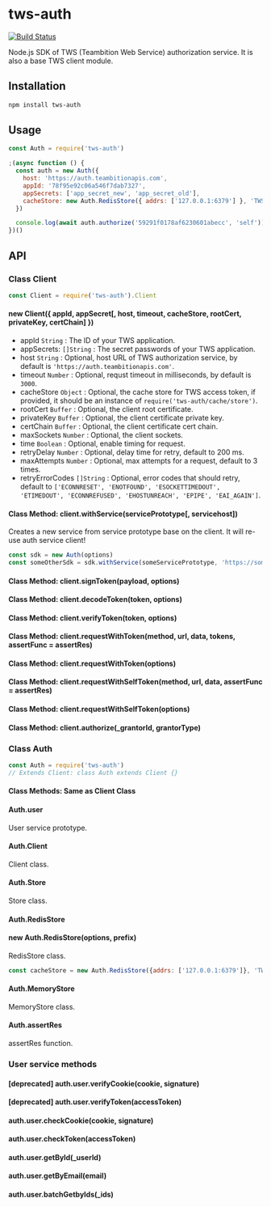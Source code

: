 # tws-auth

[![Build Status](https://travis-ci.org/teambition/tws-auth.svg?branch=master)](https://travis-ci.org/teambition/tws-auth)

Node.js SDK of TWS (Teambition Web Service) authorization service. It is also a base TWS client module.

## Installation

```bash
npm install tws-auth
```

## Usage

```js
const Auth = require('tws-auth')

;(async function () {
  const auth = new Auth({
    host: 'https://auth.teambitionapis.com',
    appId: '78f95e92c06a546f7dab7327',
    appSecrets: ['app_secret_new', 'app_secret_old'],
    cacheStore: new Auth.RedisStore({ addrs: ['127.0.0.1:6379'] }, 'TWS_AUTH')
  })

  console.log(await auth.authorize('59291f0178af6230601abecc', 'self'))
})()
```

## API

### Class Client

```js
const Client = require('tws-auth').Client
```

#### new Client({ appId, appSecret[, host, timeout, cacheStore, rootCert, privateKey, certChain] })

- appId `String` : The ID of your TWS application.
- appSecrets: `[]String` : The secret passwords of your TWS application.
- host `String` : Optional, host URL of TWS authorization service, by default is `'https://auth.teambitionapis.com'`.
- timeout `Number` : Optional, requst timeout in milliseconds, by default is `3000`.
- cacheStore `Object` : Optional, the cache store for TWS access token, if provided, it should be an instance of `require('tws-auth/cache/store')`.
- rootCert `Buffer` : Optional, the client root certificate.
- privateKey `Buffer` : Optional, the client certificate private key.
- certChain `Buffer` : Optional, the client certificate cert chain.
- maxSockets `Number` : Optional, the client sockets.
- time `Boolean` : Optional, enable timing for request.
- retryDelay `Number` : Optional, delay time for retry, default to 200 ms.
- maxAttempts `Number` : Optional, max attempts for a request, default to 3 times.
- retryErrorCodes `[]String` : Optional, error codes that should retry, default to `['ECONNRESET', 'ENOTFOUND', 'ESOCKETTIMEDOUT', 'ETIMEDOUT', 'ECONNREFUSED', 'EHOSTUNREACH', 'EPIPE', 'EAI_AGAIN']`.

#### Class Method: client.withService(servicePrototype[, servicehost])
Creates a new service from service prototype base on the client. It will re-use auth service client!

```js
const sdk = new Auth(options)
const someOtherSdk = sdk.withService(someServicePrototype, 'https://some-tws-apis.com')
```

#### Class Method: client.signToken(payload, options)

#### Class Method: client.decodeToken(token, options)

#### Class Method: client.verifyToken(token, options)

#### Class Method: client.requestWithToken(method, url, data, tokens, assertFunc = assertRes)

#### Class Method: client.requestWithToken(options)

#### Class Method: client.requestWithSelfToken(method, url, data, assertFunc = assertRes)

#### Class Method: client.requestWithSelfToken(options)

#### Class Method: client.authorize(_grantorId, grantorType)

### Class Auth

```js
const Auth = require('tws-auth')
// Extends Client: class Auth extends Client {}
```

#### Class Methods: Same as Client Class

#### Auth.user

User service prototype.

#### Auth.Client

Client class.

#### Auth.Store

Store class.

#### Auth.RedisStore

#### new Auth.RedisStore(options, prefix)

RedisStore class.

```js
const cacheStore = new Auth.RedisStore({addrs: ['127.0.0.1:6379']}, 'TWS_AUTH')
```

#### Auth.MemoryStore

MemoryStore class.

#### Auth.assertRes

assertRes function.

### User service methods

#### [deprecated] auth.user.verifyCookie(cookie, signature)

#### [deprecated] auth.user.verifyToken(accessToken)

#### auth.user.checkCookie(cookie, signature)

#### auth.user.checkToken(accessToken)

#### auth.user.getById(_userId)

#### auth.user.getByEmail(email)

#### auth.user.batchGetbyIds(_ids)
